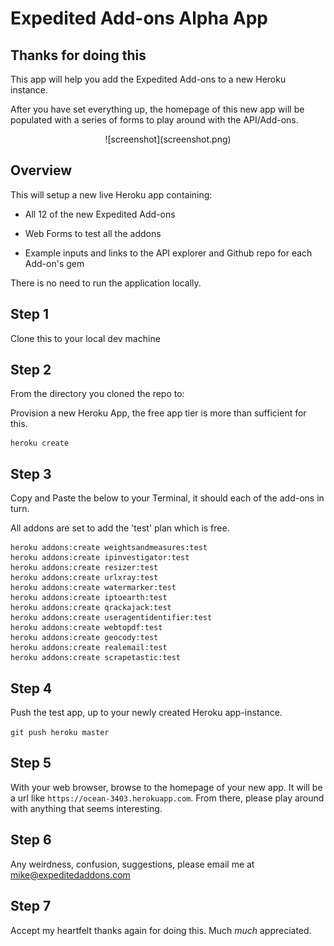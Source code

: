 # Expedited Add-ons Alpha App
## Thanks for doing this

This app will help you add the Expedited Add-ons to a new Heroku instance. 

After you have set everything up, the homepage of this new app will be populated with a series of forms to play around with the API/Add-ons.

<center>
![screenshot](screenshot.png)
</center>


## Overview

This will setup a new live Heroku app containing:

- All 12 of the new Expedited Add-ons

- Web Forms to test all the addons

- Example inputs and links to the API explorer and Github repo for each Add-on's gem

There is no need to run the application locally.

## Step 1

Clone this to your local dev machine

## Step 2 

From the directory you cloned the repo to:

Provision a new Heroku App, the free app tier is more than sufficient for this.

```
heroku create
```

## Step 3 

Copy and Paste the below to your Terminal, it should each of the add-ons in turn. 

All addons are set to add the 'test' plan which is free. 

```
heroku addons:create weightsandmeasures:test
heroku addons:create ipinvestigator:test
heroku addons:create resizer:test
heroku addons:create urlxray:test
heroku addons:create watermarker:test
heroku addons:create iptoearth:test
heroku addons:create qrackajack:test
heroku addons:create useragentidentifier:test
heroku addons:create webtopdf:test
heroku addons:create geocody:test
heroku addons:create realemail:test
heroku addons:create scrapetastic:test
```

## Step 4

Push the test app, up to your newly created Heroku app-instance.

`git push heroku master`

## Step 5

With your web browser, browse to the homepage of your new app. It will be a url like `https://ocean-3403.herokuapp.com`. From there, please play around with anything that seems interesting. 

## Step 6 

Any weirdness, confusion, suggestions, please email me at mike@expeditedaddons.com

## Step 7

Accept my heartfelt thanks again for doing this. Much *much* appreciated.